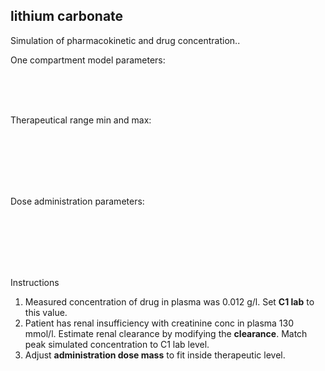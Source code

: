 <div class="w3-row">
<div class="w3-half">

## lithium carbonate

Simulation of pharmacokinetic and drug concentration..

<bdl-fmi id="idfmi" mode="oneshot" src="Pharmacolibrary_Test_SingleCompartment_LithiumPK.js" fminame="Pharmacolibrary_Test_SingleCompartment_LithiumPK" tolerance="0.000001" starttime="0" fstepsize="4000" stoptime="864000" fpslimit="60" guid="{ca914a49-a68a-45f5-a637-38f5ccf00bb0}" valuereferences="637534227,16777227,16777226,16777228,16777229" valuelabels="lithiumCarbonate.distribution.C,lithiumCarbonate.Cmax,lithiumCarbonate.Cmin,lithiumCarbonate.C1lab,lithiumCarbonate.C2lab" inputs="vd,16777220,1,1,t;clearance,16777222,1,1,t;bioavailability,16777221,1,1,t;adminmass,16777224,1,1,t;adminduration,16777223,60,1,t;adminperiod,16777217,3600,1,t;doseCount,16777218,1,1,t;cmin,16777226,1,1,f;cmax,16777227,1,1,f;c1lab,16777228,1,1,f;c2lab,16777229,1,1,f;firstadmin,16777216,60,1,t" inputlabels="lithiumCarbonate.VdPerKg,lithiumCarbonate.Cl,lithiumCarbonate.F,lithiumCarbonate.adminMassMg,lithiumCarbonate.adminDuration,lithiumCarbonate.periodicDose.adminPeriod,lithiumCarbonate.periodicDose.doseCount,lithiumCarbonate.Cmin,lithiumCarbonate.Cmax,lithiumCarbonate.C1lab,lithiumCarbonate.C2lab,lithiumCarbonate.periodicDose.firstAdminTime"></bdl-fmi>


<bdl-chartjs-time width="400" height="300" fromid="idfmi" labels="drug concentration [g/l],min,max" initialdata="" refindex="0" refvalues="4" maxdata="10192" throttle="0"></bdl-chartjs-time>

</div>
<div class="w3-half">

One compartment model parameters:

<bdl-range id="bioavailability" title="bioavailability" min="0.8" max="1" default="0.95" step="0.05" initdefault="false"></bdl-range><br/>
<bdl-range id="vd" title="volume of distribution [l/kg]" min="1" max="5" default="3" step="0.1" initdefault="false"></bdl-range><br/>
<bdl-range id="clearance" title="clearance [l/h]" min="2" max="20" default="9.4" step="0.1" initdefault="false"></bdl-range><br/>

Therapeutical range min and max:

<bdl-range id="cmin" title="Cmin [g/l]" min="0.001" max="0.01" default="0.004" step="0.001" initdefault="false"></bdl-range><br/>
<bdl-range id="cmax" title="Cmax [g/l]" min="0.001" max="0.02" default="0.008" step="0.001" initdefault="false"></bdl-range><br/>
<br/>
<bdl-range id="c1lab" title="C1 lab [g/l]" min="0.001" max="0.02" default="0.008" step="0.001" initdefault="false"></bdl-range><br/>
<br/>

Dose administration parameters:

<bdl-range id="adminmass" title="admin dose mass [mg]" min="500" max="2000" default="1500" step="100" initdefault="false"></bdl-range><br/>
<bdl-range id="firstadmin" title="first dose administration [min]" min="30" max="120" default="30" step="10" initdefault="false"></bdl-range><br/>
<bdl-range id="admincount" title="how many times " min="1" max="21" default="10" step="1" initdefault="false"></bdl-range><br/>
<bdl-range id="adminperiod" title="period between doses [h]" min="1" max="48" default="24" step="1" initdefault="false"></bdl-range><br/>
<bdl-range id="adminduration" title="administration duration [min]" min="1" max="720" default="720" step="1" initdefault="false"></bdl-range><br/>

</div>
</div>
<div class="w3-padding">
Instructions

1. Measured concentration of drug in plasma was 0.012 g/l. Set <b>C1 lab</b> to this value.
2. Patient has renal insufficiency with creatinine conc in plasma 130 mmol/l. Estimate renal clearance by modifying the <b>clearance</b>. Match peak simulated concentration to C1 lab level.
3. Adjust <b>administration dose mass</b> to fit inside therapeutic level.       

</div>

